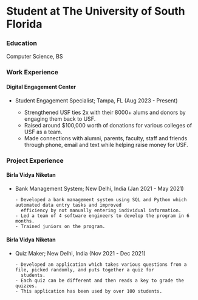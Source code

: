 # Student at The University of South Florida

### Education
Computer Science, BS

### Work Experience
#### Digital Engagement Center
- Student Engagement Specialist; Tampa, FL (Aug 2023 - Present)

    - Strengthened USF ties 2x with their 8000+ alums and donors by engaging them back to USF.
    - Raised around $100,000 worth of donations for various colleges of USF as a team.
    - Made connections with alumni, parents, faculty, staff and friends through phone, email and text
      while helping raise money for USF.

### Project Experience
#### Birla Vidya Niketan 
- Bank Management System; New Delhi, India (Jan 2021 - May 2021)

      - Developed a bank management system using SQL and Python which automated data entry tasks and improved
        efficiency by not manually entering individual information.
      - Led a team of 4 software engineers to develop the program in 6 months.
      - Trained juniors on the program.
  
#### Birla Vidya Niketan
- Quiz Maker; New Delhi, India (Nov 2021 - Dec 2021)
  
      - Developed an application which takes various questions from a file, picked randomly, and puts together a quiz for
        students.
      - Each quiz can be different and then reads a key to grade the quizzes.
      - This application has been used by over 100 students.
